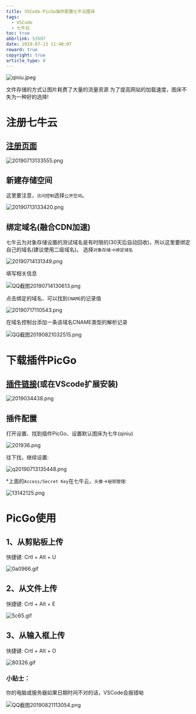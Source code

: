 ```yaml
---
title: VSCode-PicGo插件配置七牛云图床
tags: 
  - VSCode
  - 七牛云
toc: true
abbrlink: 53597
date: 2019-07-13 11:40:07
reward: true
copyright: true
article_type: 0
---
```

![qiniu.jpeg](https://cdn.jsdelivr.net/gh/Anyway521/blogpic@main/image/imageqiniu.jpeg)

文件存储的方式让图片耗费了大量的流量资源
为了提高网站的加载速度，图床不失为一种好的选择!
<!--more-->

# 注册七牛云
## [注册页面](https://portal.qiniu.com/signup)

![20190713133555.png](https://cdn.jsdelivr.net/gh/Anyway521/blogpic@main/image/image20190713133555.png)

## 新建存储空间
这里要注意，`访问控制`选择`公开空间`。

![20190713133420.png](https://cdn.jsdelivr.net/gh/Anyway521/blogpic@main/image/image20190713133420.png)

## 绑定域名(融合CDN加速)
七牛云为对象存储设置的测试域名是有时限的(30天后自动回收)，所以这里要绑定自己的域名(建议使用二级域名)。
选择`对象存储`->`绑定域名`

![20190714131349.png](https://cdn.jsdelivr.net/gh/Anyway521/blogpic@main/image/image20190714131349.png)

填写相关信息

![QQ截图20190714130613.png](https://cdn.jsdelivr.net/gh/Anyway521/blogpic@main/image/imageQQ截图20190714130613.png)

点击绑定的域名、可以找到`CNAME`的记录值

![20190717110543.png](https://cdn.jsdelivr.net/gh/Anyway521/blogpic@main/image/image20190717110543.png)

在域名控制台添加一条该域名CNAME类型的解析记录

![QQ截图20190821032515.png](https://cdn.jsdelivr.net/gh/Anyway521/blogpic@main/image/imageQQ截图20190821032515.png)

# 下载插件PicGo
## [插件链接](https://marketplace.visualstudio.com/items?itemName=Spades.vs-picgo)(或在VScode扩展安装)

![2019034438.png](https://cdn.jsdelivr.net/gh/Anyway521/blogpic@main/image/image20190713134438.png)

## 插件配置
打开设置、找到插件PicGo、设置默认图床为七牛(qiniu)

![201936.png](https://cdn.jsdelivr.net/gh/Anyway521/blogpic@main/image/image20190713134836.png)

往下找，继续设置:

![q20190713135448.png](https://cdn.jsdelivr.net/gh/Anyway521/blogpic@main/image/imageq20190713135448.png)

*上面的`Access/Secret Key`在七牛云，`头像`->`秘钥管理`:


![13142125.png](https://cdn.jsdelivr.net/gh/Anyway521/blogpic@main/image/imageQQ截图20190713142125.png)

# PicGo使用
## 1、从剪贴板上传
快捷键:  Crtl + Alt + U

![0a0966.gif](https://cdn.jsdelivr.net/gh/Anyway521/blogpic@main/image/image0a07cd8d44e9a91284c0e5aaba984d85_68747470733a2f2f692e6c6f6c692e6e65742f323031392f30342f30392f356361633137643264323236352e676966.gif)

## 2、从文件上传
快捷键:  Crtl + Alt + E

![5c65.gif](https://cdn.jsdelivr.net/gh/Anyway521/blogpic@main/image/image5cac17eea0d65.gif)

## 3、从输入框上传
快捷键:  Crtl + Alt + O

![80326.gif](https://cdn.jsdelivr.net/gh/Anyway521/blogpic@main/image/image80321c023c7ee54463695dad2e8f7da1_68747470733a2f2f692e6c6f6c692e6e65742f323031392f30342f30392f356361633137666535326138362e676966.gif)

### 小贴士：
你的电脑或服务器如果日期时间不对的话，VSCode会报错呦

![QQ截图20190821113054.png](https://cdn.jsdelivr.net/gh/Anyway521/blogpic@main/image/imageQQ截图20190821113054.png)